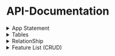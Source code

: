 # API-Documentation


<details>
<summary>App Statement</summary>

## **App Statement.**

Conference Management Software is an system to facilitate the planning, coordination, and execution of conferences and events. This robust system caters to the core components of conference management by incorporating a suite of functionalities tailored to enhance the collaboration between speakers, organizers, and attendees

</details>



<details>
<summary>Tables</summary>

## **Tables.**

1-Session Table 

| Column           | TYPE          |
|-----------------:|---------------|
|         Sessionid|uuid           |
|             Title|String         |
|              Desc|String         |
|       SpeakerName|String         |
|        HallNumber|String         |
|ScheduledStartTime|String         |
|   ScheduledEndime|String         |
|            Status|String         |
|          Location|String         |


2-Attendee Table 

| Column           | TYPE          |
|-----------------:|---------------|
|        AttendeeID|uuid           |
|          FullName|String         |
|             Email|String         |


3-SessionAttendee Table

| Column           | TYPE          |
|-----------------:|---------------|
| AttendeeSessionID|uuid           |
|        AttendeeID|uuid           |
|         Sessionid|uuid           |
|            Status|String         |



</details>




<details>
<summary>RelationShip</summary>

## **Relationships.**
  
### Many-To-Many (M:) Relationship.


**One session can have a group of Attendees.**

**One attendee can have a group of Sessions.**

> [!NOTE]
> the SessionAttendee table is relationship table and used "AttendeeID" ,"SessionID" as foreignKey from Basic tables (Attendee table , Session table).

</details>



<details>
<summary>Feature List (CRUD)</summary>

## **Feature List (CRUD).**

**Create:**
```
New Session. 
New Attendee.
```


**Read:**
```
All SEssion.
```


**Update**: 
```
Session.
Status of Atendee.
```

**Delete:**
```
Session.
```

</details>





